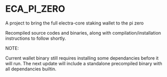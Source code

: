 # ECA_PI_ZERO
A project to bring the full electra-core staking wallet to the pi zero


Recompiled source codes and binaries, along with compilation/installation instructions to follow shortly.



NOTE:

Current wallet binary still requires installing some dependancies before it will run.
The next update will include a standalone precompiled binary with all dependancies builtin.
